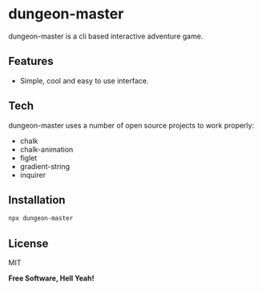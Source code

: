# dungeon-master

dungeon-master is a cli based interactive adventure game.

## Features

- Simple, cool and easy to use interface.

## Tech

dungeon-master uses a number of open source projects to work properly:

- chalk
- chalk-animation
- figlet
- gradient-string
- inquirer

## Installation

```sh
npx dungeon-master
```

## License

MIT

**Free Software, Hell Yeah!**
